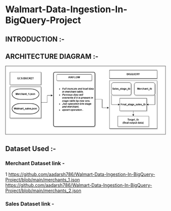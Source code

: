 # Walmart-Data-Ingestion-In-BigQuery-Project 

## INTRODUCTION :-











## ARCHITECTURE DIAGRAM :-

![Project Architecture](Walmart_p1.drawio.png)



## Dataset Used  :-
### Merchant Dataset link -
1 https://github.com/aadarsh786/Walmart-Data-Ingestion-In-BigQuery-Project/blob/main/merchants_1.json
  https://github.com/aadarsh786/Walmart-Data-Ingestion-In-BigQuery-Project/blob/main/merchants_2.json


### Sales Dataset link -


